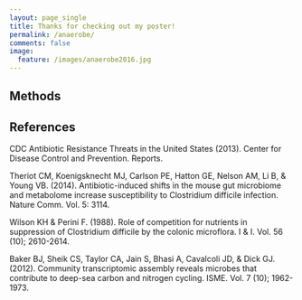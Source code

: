 ```yaml
---
layout: page_single
title: Thanks for checking out my poster!
permalink: /anaerobe/
comments: false
image:
  feature: /images/anaerobe2016.jpg
---
```




Methods
---------------------





References
---------------------

CDC Antibiotic Resistance Threats in the United States (2013). Center for Disease Control and Prevention. Reports.

Theriot CM, Koenigsknecht MJ, Carlson PE, Hatton GE, Nelson AM, Li B, & Young VB. (2014). Antibiotic-induced shifts in the mouse gut microbiome and metabolome increase susceptibility to Clostridium difficile infection. Nature Comm. Vol. 5: 3114.

Wilson KH & Perini F. (1988). Role of competition for nutrients in suppression of Clostridium difficile by the colonic microflora. I & I. Vol. 56 (10); 2610-2614.

Baker BJ, Sheik CS, Taylor CA, Jain S, Bhasi A, Cavalcoli JD, & Dick GJ. (2012). Community transcriptomic assembly reveals microbes that contribute to deep-sea carbon and nitrogen cycling. ISME. Vol. 7 (10); 1962-1973.

